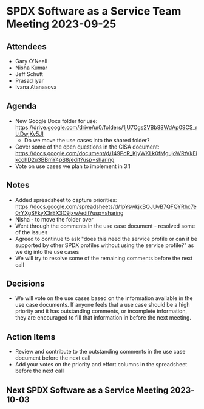 # SPDX Software as a Service Team Meeting 2023-09-25

## Attendees
* Gary O'Neall
* Nisha Kumar
* Jeff Schutt
* Prasad Iyar
* Ivana Atanasova

## Agenda
* New Google Docs folder for use: https://drive.google.com/drive/u/0/folders/1jU7Cgs2VBb88WdAp09CS_rLtDwjKv5JI
  * Do we move the use cases into the shared folder?
* Cover some of the open questions in the CISA document: https://docs.google.com/document/d/149PcR_KjyWKLk0fMgujoWRtVkEikcohD2u3BBmY4pS8/edit?usp=sharing
* Vote on use cases we plan to implement in 3.1

## Notes
* Added spreadsheet to capture priorities: https://docs.google.com/spreadsheets/d/1pYswkjxBQJUvB7QFQYRhc7e0rYXgSFkyX3rEX3C9jxw/edit?usp=sharing
* Nisha - to move the folder over
* Went through the comments in the use case document - resolved some of the issues
* Agreed to continue to ask "does this need the service profile or can it be supported by other SPDX profiles without using the service profile?" as we dig into the use cases
* We will try to resolve some of the remaining comments before the next call

## Decisions
* We will vote on the use cases based on the information available in the use case documents.  If anyone feels that a use case should be a high priority and it has outstanding comments, or incomplete information, they are encouraged to fill that information in before the next meeting.

## Action Items
* Review and contribute to the outstanding comments in the use case document before the next call
* Add your votes on the priority and effort columns in the spreadsheet before the next call

## Next SPDX Software as a Service Meeting 2023-10-03
